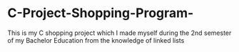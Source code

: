 # C-Project-Shopping-Program-
This is my C shopping project which I made myself during the 2nd semester of my Bachelor Education  from the knowledge of linked lists
